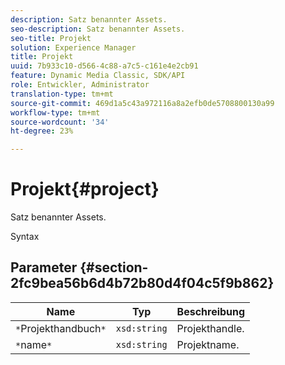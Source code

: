 ```yaml
---
description: Satz benannter Assets.
seo-description: Satz benannter Assets.
seo-title: Projekt
solution: Experience Manager
title: Projekt
uuid: 7b933c10-d566-4c88-a7c5-c161e4e2cb91
feature: Dynamic Media Classic, SDK/API
role: Entwickler, Administrator
translation-type: tm+mt
source-git-commit: 469d1a5c43a972116a8a2efb0de5708800130a99
workflow-type: tm+mt
source-wordcount: '34'
ht-degree: 23%

---
```



# Projekt{#project}

Satz benannter Assets.

Syntax

## Parameter {#section-2fc9bea56b6d4b72b80d4f04c5f9b862}

| Name | Typ | Beschreibung |
|---|---|---|
| `*`Projekthandbuch`*` | `xsd:string` | Projekthandle. |
| `*`name`*` | `xsd:string` | Projektname. |

